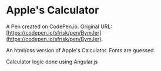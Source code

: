 # Apple's Calculator

A Pen created on CodePen.io. Original URL: [https://codepen.io/sfrisk/pen/BymJer](https://codepen.io/sfrisk/pen/BymJer).

An html/css version of Apple's Calculator.  Fonts are guessed.

Calculator logic done using Angular.js